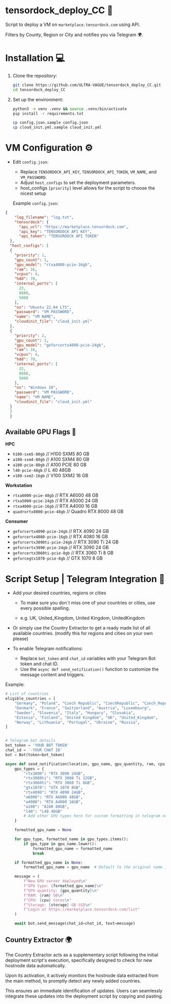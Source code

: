 # tensordock_deploy_CC 🚀

Script to deploy a VM on `marketplace.tensordock.com` using API.

Filters by County, Region or City and notifies you via Telegram 🌍.

# Installation 💻

1. Clone the repository:

    ```sh
    git clone https://github.com/ULTRA-VAGUE/tensordock_deploy_CC.git
    cd tensordock_deploy_CC
    ```

2. Set up the environment:

    ```sh
    python3 -m venv .venv && source .venv/bin/activate
    pip install -r requirements.txt

    cp config.json.sample config.json
    cp cloud_init.yml.sample cloud_init.yml
    ```


# VM Configuration ⚙️

- Edit `config.json`:
    - Replace `TENSORDOCK_API_KEY`, `TENSORDOCK_API_TOKEN`, `VM_NAME`, and `VM_PASSWORD`.
    - Adjust `host_configs` to set the deployment parameters.
    - host_configs `[priority]` level allows for the script to choose the nicest setup

    Example `config.json`:

```json
{
    "log_filename": "log.txt",
    "tensordock": {
      "api_url": "https://marketplace.tensordock.com",
      "api_key": "TENSORDOCK API KEY",
      "api_token": "TENSORDOCK API TOKEN"
  },
  "host_configs": [
  {
    "priority": 1,
    "gpu_count": 1,
    "gpu_model": "rtxa4000-pcie-16gb",
    "ram": 16,
    "vcpus": 4,
    "hdd": 70,
    "internal_ports": [
      22,
      8888,
      5000
    ],
    "os": "Ubuntu 22.04 LTS",
    "password": "VM PASSWORD",
    "name": "VM NAME",
    "cloudinit_file": "cloud_init.yml"
  },
  {
    "priority": 2,
    "gpu_count": 1,
    "gpu_model": "geforcertx4090-pcie-24gb",
    "ram": 16,
    "vcpus": 4,
    "hdd": 70,
    "internal_ports": [
      22,
      8888,
      5000
    ],
    "os": "Windows 10",
    "password": "VM PASSWORD",
    "name": "VM NAME",
    "cloudinit_file": "cloud_init.yml"
  }
  ]
  }
```

## Available GPU Flags 🚩

**HPC**
- `h100-sxm5-80gb` // H100 SXM5 80 GB
- `a100-sxm4-80gb` // A100 SXM4 80 GB
- `a100-pcie-80gb` // A100 PCIE 80 GB
- `l40-pcie-48gb` // L 40 48GB
- `v100-sxm2-16gb` // V100 SXM2 16 GB

**Workstation**
- `rtxa6000-pcie-48gb` // RTX A6000 48 GB
- `rtxa5000-pcie-24gb` // RTX A5000 24 GB
- `rtxa4000-pcie-16gb` // RTX A4000 16 GB
- `quadrortx8000-pcie-48gb` // Quadro RTX 8000 48 GB

**Consumer**
- `geforcertx4090-pcie-24gb` // RTX 4090 24 GB
- `geforcertx4080-pcie-16gb` // RTX 4080 16 GB
- `geforcertx3090ti-pcie-24gb` // RTX 3090 Ti 24 GB
- `geforcertx3090-pcie-24gb` // RTX 3090 24 GB
- `geforcertx3060ti-pcie-8gb` // RTX 3060 Ti 8 GB
- `geforcegtx1070-pcie-8gb` // GTX 1070 8 GB



# Script Setup | Telegram Integration 📲
- Add your desired countries, regions or cities
    - To make sure you don´t miss one of your countries or cities, use every possible spelling.

    - e.g.  UK, United_Kingdom, United Kingdom, UnitedKingdom
      
- Or simply use the Country Extractor to get a ready made list of all available countries. (modify this for regions and cities on your own please)

     

- To enable Telegram notifications:
    - Replace `bot_token` and `chat_id` variables with your Telegram Bot token and chat ID.
    - Use the `async def send_notification()` function to customize the message content and triggers.

Example:

```python
# List of countries
eligible_countries = [
    "Germany", "Poland", "Czech Republic", "CzechRepublic", "Czech_Republic", "Netherlands", "Belgium", 
    "Denmark", "France", "Switzerland", "Austria", "Luxembourg", 
    "Sweden", "Slovenia", "Italy", "Hungary", "Slovakia", 
    "Estonia", "Finland", "United Kingdom", "UK", "United_Kingdom", 
    "Norway", "Lithuania", "Portugal", "Ukraine", "Russia",
]


# Telegram bot details
bot_token = 'YOUR BOT TOKEN'
chat_id = '-YOUR CHAT ID'
bot = Bot(token=bot_token)

async def send_notification(location, gpu_name, gpu_quantity, ram, cpu, storage):
    gpu_types = {
        "rtx3090": "RTX 3090 24GB",
        "rtx3080ti": "RTX 3080 Ti 12GB",
        "rtx3060ti": "RTX 3060 Ti 8GB",
        "gtx1070": "GTX 1070 8GB",
        "rtx4090": "RTX 4090 24GB",
        "a6000": "RTX A6000 48GB",
        "a4000": "RTX A4000 16GB",
        "a100": "A100 80GB",
        "l40": "L40 48GB"
        # Add other GPU types here for custom formatting in telegram notification
    }

    formatted_gpu_name = None

    for gpu_type, formatted_name in gpu_types.items():
        if gpu_type in gpu_name.lower():
            formatted_gpu_name = formatted_name
            break

    if formatted_gpu_name is None:
        formatted_gpu_name = gpu_name  # Default to the original name if no match is found

    message = (
        f"New GPU server deployed\n"
        f"GPU type: {formatted_gpu_name}\n"
        f"GPU quantity: {gpu_quantity}\n"
        f"RAM: {ram} GB\n"
        f"CPU: {cpu} Cores\n"
        f"Storage: {storage} GB SSD\n"
        f"Login at https://marketplace.tensordock.com/list"
    )

    await bot.send_message(chat_id=chat_id, text=message)
```

## Country Extractor 🌍

The Country Extractor acts as a supplementary script following the initial deployment script's execution, specifically designed to check for new hostnode data automatically.

 Upon its activation, it actively monitors the hostnode data extracted from the main method, to promptly detect any newly added countries.

This ensures an immediate identification of updates. Users can seamlessly integrate these updates into the deployment script by copying and pasting.


